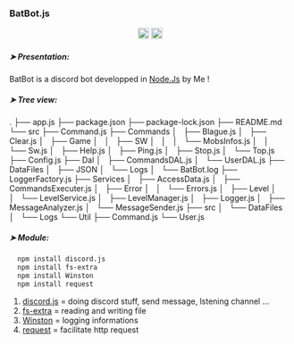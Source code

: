 ### BatBot.js

<p align="center">
  <img alt="BatBot Version" src="https://img.shields.io/badge/BatBot-2.0.2-brightgreen" height="20"/>
  <img alt="Node Js Version" src="https://img.shields.io/badge/Node.Js-v12.13.1-brightgreen" height="20"/>
</p>

##### ➤ Presentation:
BatBot is a discord bot developped in [Node.Js][node-js] by Me !


##### ➤ Tree view:
.
├── app.js
├── package.json
├── package-lock.json
├── README.md
└── src
    ├── Command.js
    ├── Commands
    │   ├── Blague.js
    │   ├── Clear.js
    │   ├── Game
    │   │   ├── SW
    │   │   │   └── MobsInfos.js
    │   │   └── Sw.js
    │   ├── Help.js
    │   ├── Ping.js
    │   ├── Stop.js
    │   └── Top.js
    ├── Config.js
    ├── Dal
    │   ├── CommandsDAL.js
    │   └── UserDAL.js
    ├── DataFiles
    │   ├── JSON
    │   └── Logs
    │       └── BatBot.log
    ├── LoggerFactory.js
    ├── Services
    │   ├── AccessData.js
    │   ├── CommandsExecuter.js
    │   ├── Error
    │   │   └── Errors.js
    │   ├── Level
    │   │   └── LevelService.js
    │   ├── LevelManager.js
    │   ├── Logger.js
    │   ├── MessageAnalyzer.js
    │   └── MessageSender.js
    ├── src
    │   └── DataFiles
    │       └── Logs
    └── Util
        ├── Command.js
        └── User.js

##### ➤ Module:

```sh
  npm install discord.js
  npm install fs-extra
  npm install Winston
  npm install request
```

1. [discord.js][discord-js] = doing discord stuff, send message, lstening channel ...
2. [fs-extra][fs-extra] = reading and writing file
3. [Winston][winston] = logging informations
4. [request][request] = facilitate http request


[//]: # (Referenced links that can be used instead of putting links everywhere)

   [git-repo-url]: <https://github.com/KioHugo/BatBot>
   [node-js]: <https://nodejs.org/en/>
   [discord-js]: <https://discord.js.org/#/docs/main/stable/general/welcome>
   [winston]: <https://github.com/winstonjs/winston/tree/2.x>
   [fs-extra]: <https://www.npmjs.com/package/fs-extra>
   [request]: <https://www.npmjs.com/package/request>


   [Package]: <https://github.com/KioHugo/BatBot/blob/master/package.json>
   [Commands]: <https://github.com/KioHugo/BatBot/blob/master/JSONFiles/commands.JSON>
